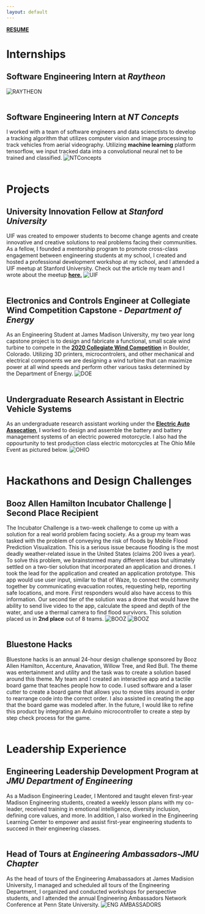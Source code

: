 ```yaml
---
layout: default
---
```


<!-- [Check out my personal page](./personal.html). -->

**[RESUME](./resume.html)**

# Internships 

## Software Engineering Intern at _Raytheon_
![RAYTHEON](https://payneandrew.github.io/images/raytheon_intern.jpg)
<br><br>

## Software Engineering Intern at _NT Concepts_
I worked with a team of software engineers and data scienctists to develop a tracking algorithm that utilizes computer vision and image processing to track vehicles from aerial videography. Utilizing **machine learning** platform tensorflow, we input tracked data into a convolutional neural net to be trained and classified.
![NTConcepts](https://payneandrew.github.io/images/NTConcepts_intern.jpg)
<br><br>

# Projects

## University Innovation Fellow at _Stanford University_
UIF was created to empower students to become change agents and create innovative and creative solutions to real problems facing their communities. As a fellow, I founded a mentorship program to promote cross-class engagement between engineering students at my school, I created and hosted a professional development workshop at my school, and I attended a UIF meetup at Stanford University. Check out the article my team and I wrote about the meetup <a href="https://www.linkedin.com/pulse/5-ways-we-think-differently-after-attending-fellows-valley-mccullagh/">**here.**</a>
![UIF](https://payneandrew.github.io/images/UIF.jpg)
<br><br>

## Electronics and Controls Engineer at Collegiate Wind Competition Capstone - _Department of Energy_
As an Engineering Student at James Madison University, my two year long capstone project is to design and fabricate a functional, small scale wind turbine to compete in the <a href="https://www.energy.gov/eere/collegiatewindcompetition/collegiate-wind-competition">**2020 Collegiate Wind Competition**</a> in Boulder, Colorado. Utilizing 3D printers, microcontrolers, and other mechanical and electrical components we are designing a wind turbine that can maximize power at all wind speeds and perform other various tasks determined by the Department of Energy.
![DOE](https://payneandrew.github.io/images/DOE.jpg)
<br><br>

## Undergraduate Research Assistant in Electric Vehicle Systems
As an undergraduate research assistant working under the <a href="https://eaa-1967.clubexpress.com/content.aspx?sl=1344415327">**Electric Auto Assocation**</a>, I worked to design and assemble the battery and battery management systems of an electric powered motorcycle. I also had the oppourtunity to test production class electric motorcycles at The Ohio Mile Event as pictured below.
![OHIO](https://payneandrew.github.io/images/ohio.jpg)
<br><br>


# Hackathons and Design Challenges

## Booz Allen Hamilton Incubator Challenge | Second Place Recipient
The Incubator Challenge is a two-week challenge to come up with a solution for a real world problem facing society. As a group my team was tasked with the problem of conveying the risk of floods by Mobile Flood Prediction Visualization. This is a serious issue because flooding is the most deadly weather-related issue in the United States (claims 200 lives a year). To solve this problem, we brainstormed many different ideas but ultimately settled on a two-tier solution that incorporated an application and drones. I took the lead for the application and created an application prototype. This app would use user input, similar to that of Waze, to connect the community together by communicating evacuation routes, requesting help, reporting safe locations, and more. First responders would also have access to this information. Our second tier of the solution was a drone that would have the ability to send live video to the app, calculate the speed and depth of the water, and use a thermal camera to find flood survivors.
This solution placed us in **2nd place** out of 8 teams.
![BOOZ](https://payneandrew.github.io/images/app_screenshot.jpg)
![BOOZ](https://payneandrew.github.io/images/app_screenshot_2.jpg)
<br><br>

## Bluestone Hacks
Bluestone hacks is an annual 24-hour design challenge sponsored by Booz Allen Hamilton, Accenture, Anavation, Willow Tree, and Red Bull. The theme was entertainment and utility and the task was to create a solution based around this theme. My team and I created an interactive app and a tactile board game that teaches people how to code. I used software and a laser cutter to create a board game that allows you to move tiles around in order to rearrange code into the correct order. I also assisted in creating the app that the board game was modeled after. In the future, I would like to refine this product by integrating an Arduino microcontroller to create a step by step check process for the game.
<br><br>

# Leadership Experience

## Engineering Leadership Development Program at _JMU Department of Engineering_
As a Madison Engineering Leader, I Mentored and taught eleven first-year Madison Engineering students, created a weekly lesson plans with my co-leader, received training in emotional intelligence, diversity inclusion, defining core values, and more. In addition, I also worked in the Engineering Learning Center to empower and assist first-year engineering students to succeed in their engineering classes.
<br><br>

## Head of Tours at _Engineering Ambassadors-JMU Chapter_
As the head of tours of the Engineering Amabassadors at James Madision University, I managed and scheduled all tours of the Engineering Department, I organized and conducted workshops for perspective students, and I attended the annual Engineering Ambassadors Network Conference at Penn State University. 
![ENG AMBASSADORS](https://payneandrew.github.io/images/amabassador.jpg)
<br><br>



